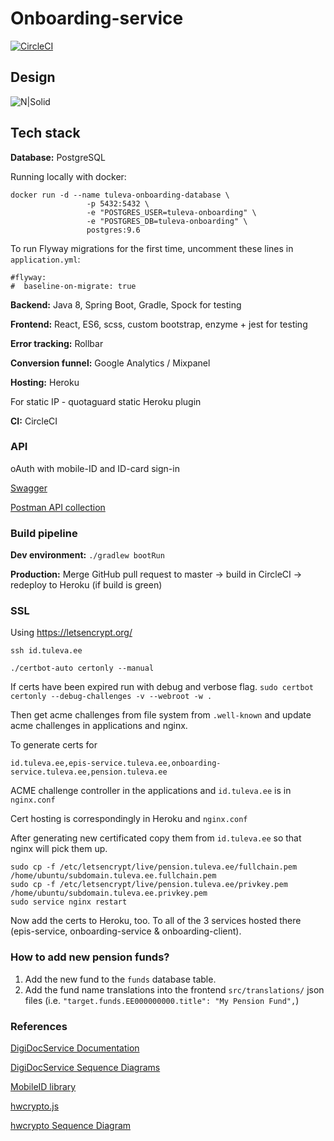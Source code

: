 # Onboarding-service

[![CircleCI](https://circleci.com/gh/TulevaEE/onboarding-service/tree/master.svg?style=shield)](https://circleci.com/gh/TulevaEE/onboarding-service/tree/master)

## Design

![N|Solid](reference/design.png)

## Tech stack

**Database:**
PostgreSQL

Running locally with docker:
```
docker run -d --name tuleva-onboarding-database \
                 -p 5432:5432 \
                 -e "POSTGRES_USER=tuleva-onboarding" \
                 -e "POSTGRES_DB=tuleva-onboarding" \
                 postgres:9.6
```

To run Flyway migrations for the first time, uncomment these lines in `application.yml`:
```
#flyway:
#  baseline-on-migrate: true
```

**Backend:**
Java 8, Spring Boot, Gradle, Spock for testing

**Frontend:**
React, ES6, scss, custom bootstrap, enzyme + jest for testing


**Error tracking:**
Rollbar

**Conversion funnel:**
Google Analytics / Mixpanel

**Hosting:**
Heroku

For static IP - quotaguard static Heroku plugin

**CI:**
CircleCI

### API
oAuth with mobile-ID and ID-card sign-in

[Swagger](https://onboarding-service.tuleva.ee/swagger-ui.html)

[Postman API collection](reference/api.postman_collection)

### Build pipeline

**Dev environment:**
`./gradlew bootRun`

**Production:**
Merge GitHub pull request to master -> build in CircleCI -> redeploy to Heroku (if build is green)

### SSL
Using https://letsencrypt.org/

`ssh id.tuleva.ee`

`./certbot-auto certonly --manual`

If certs have been expired run with debug and verbose flag.
`sudo certbot certonly --debug-challenges -v --webroot -w .`

Then get acme challenges from file system from `.well-known` and update acme challenges in applications and nginx.

To generate certs for

`id.tuleva.ee,epis-service.tuleva.ee,onboarding-service.tuleva.ee,pension.tuleva.ee`

ACME challenge controller in the applications and `id.tuleva.ee` is in `nginx.conf`

Cert hosting is correspondingly in Heroku and `nginx.conf`

After generating new certificated copy them from `id.tuleva.ee` so that nginx will pick them up.

```
sudo cp -f /etc/letsencrypt/live/pension.tuleva.ee/fullchain.pem /home/ubuntu/subdomain.tuleva.ee.fullchain.pem
sudo cp -f /etc/letsencrypt/live/pension.tuleva.ee/privkey.pem /home/ubuntu/subdomain.tuleva.ee.privkey.pem
sudo service nginx restart
```

Now add the certs to Heroku, too. To all of the 3 services hosted there (epis-service, onboarding-service & onboarding-client).

### How to add new pension funds?
1. Add the new fund to the `funds` database table.
2. Add the fund name translations into the frontend `src/translations/` json files (i.e. `"target.funds.EE000000000.title": "My Pension Fund",`)

### References

[DigiDocService Documentation](http://sk-eid.github.io/dds-documentation/)

[DigiDocService Sequence Diagrams](https://eid.eesti.ee/index.php/Sample_applications#Web_form)

[MobileID library](https://github.com/ErkoRisthein/mobileid)

[hwcrypto.js](https://hwcrypto.github.io/)

[hwcrypto Sequence Diagram](https://github.com/hwcrypto/hwcrypto.js/wiki/SequenceDiagram)
